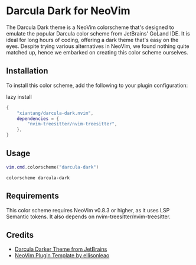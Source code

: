 Darcula Dark for NeoVim
=======================

The Darcula Dark theme is a NeoVim colorscheme that's designed to emulate the popular Darcula color scheme from JetBrains' GoLand IDE. It is ideal for long hours of coding, offering a dark theme that's easy on the eyes. Despite trying various alternatives in NeoVim, we found nothing quite matched up, hence we embarked on creating this color scheme ourselves.

Installation
------------

To install this color scheme, add the following to your plugin configuration:

lazy install

```lua
{
	"xiantang/darcula-dark.nvim",
	dependencies = {
		"nvim-treesitter/nvim-treesitter",
	},
}
```

Usage
------------


```lua
vim.cmd.colorscheme("darcula-dark")

```


```vimscript
colorscheme darcula-dark
```


Requirements
------------

This color scheme requires NeoVim v0.8.3 or higher, as it uses LSP Semantic tokens. It also depends on nvim-treesitter/nvim-treesitter.

Credits
-------

-   [Darcula Darker Theme from JetBrains](https://plugins.jetbrains.com/plugin/12692-darcula-darker-theme)
-   [NeoVim Plugin Template by ellisonleao](https://github.com/ellisonleao/nvim-plugin-template)
